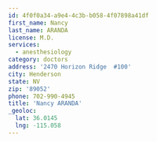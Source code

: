 ```yaml
---
id: 4f0f0a34-a9e4-4c3b-b058-4f07898a41df
first_name: Nancy
last_name: ARANDA
license: M.D.
services:
  - anesthesiology
category: doctors
address: '2470 Horizon Ridge  #100'
city: Henderson
state: NV
zip: '89052'
phone: 702-990-4945
title: 'Nancy ARANDA'
_geoloc:
  lat: 36.0145
  lng: -115.058
---
```

